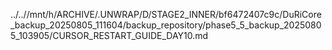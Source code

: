 ../..//mnt/h/ARCHIVE/.UNWRAP/D/STAGE2_INNER/bf6472407c9c/DuRiCore_backup_20250805_111604/backup_repository/phase5_5_backup_20250805_103905/CURSOR_RESTART_GUIDE_DAY10.md